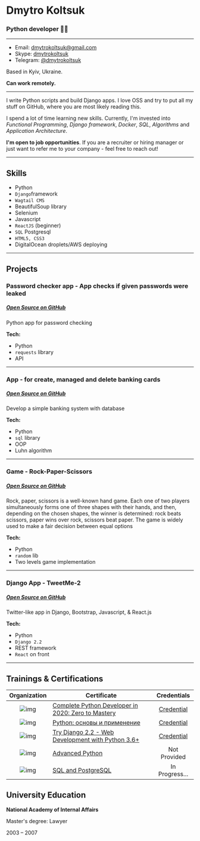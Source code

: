 # Dmytro Koltsuk 

### Python developer 👩‍💻

---
* Email: [dmytrokoltsuk@gmail.com](mailto:dmytrokoltsuk@gmail.com)
* Skype: [dmytrokoltsuk](https://join.skype.com/invite/a5NIhLcYilS7)
* Telegram: [@dmytrokoltsuk](https://t.me/Avrora_says_Didi)

Based in Kyiv, Ukraine.

**Can work remotely.**

---

I write Python scripts and build Django apps. I love OSS and try to put all my stuff on GitHub, where you are most likely reading this. 

I spend a lot of time learning new skills. Currently, I'm invested into *Functional Programming*, *Django framework*, *Docker*, *SQL*, *Algorithms* and *Application Architecture*.

**I'm open to job opportunities**. If you are a recruiter or hiring manager or just want to refer me to your company - feel free to reach out! 

---

## Skills

* Python
* `Django`framework
* `Wagtail CMS`
* BeautifulSoup library
* Selenium
* Javascript
* `ReactJS` (beginner)
* `SQL` Postgresql
* `HTML5, CSS3`
* DigitalOcean droplets/AWS deploying

---

## Projects

### Password checker app - App checks if given passwords were leaked
##### [Open Source on GitHub](https://github.com/ofisser86/passchecker.git) 
Python app for password checking 

**Tech:**

* Python
* `requests` library
* API

---

### App - for create, managed and delete banking cards
##### [Open Source on GitHub](https://github.com/ofisser86/jb-simple-banking-system) 
Develop a simple banking system with database

**Tech:**

* Python
* `sql` library
* OOP
* Luhn algorithm

---

### Game - Rock-Paper-Scissors
##### [Open Source on GitHub](https://github.com/ofisser86/jb-rock-paper-scissors) 
Rock, paper, scissors is a well-known hand game. Each one of two players simultaneously forms one of three shapes with their hands, and then, depending on the chosen shapes, the winner is determined: rock beats scissors, paper wins over rock, scissors beat paper. The game is widely used to make a fair decision between equal options 

**Tech:**

* Python
* `random` lib
* Two levels game implementation

---

### Django App - TweetMe-2
##### [Open Source on GitHub](https://github.com/ofisser86/tweetme2) 
Twitter-like app in Django, Bootstrap, Javascript, & React.js 

**Tech:**

* Python
* `Django 2.2`
* REST framework
* `React` on front

---


## Trainings & Certifications

|Organization | Certificate | Credentials |
:-: | --- | :-: |
![img](https://i.imgur.com/d7FVRFX.png)| [Complete Python Developer in 2020: Zero to Mastery](https://www.udemy.com/course/complete-python-developer-zero-to-mastery/) | [Credential](https://www.udemy.com/certificate/UC-13c9210a-0d04-4439-a875-2e61707a060c/)
![img](https://i.imgur.com/UExjsRx.png?2)| [Python: основы и применение](https://stepik.org/course/512) |  [Credential](https://stepik.org/cert/49928)
![img](https://i.imgur.com/d7FVRFX.png)| [Try Django 2.2 - Web Development with Python 3.6+](https://www.udemy.com/course/try-django-2-2-python-web-development) |  [Credential](https://www.udemy.com/certificate/UC-3LDZ3EG9/) 
![img](https://i.imgur.com/Zv2qeeT.png)  | [Advanced Python](https://www.linkedin.com/learning/advanced-python) | Not Provided
![img](https://i.imgur.com/d7FVRFX.png)|  [SQL and PostgreSQL](https://www.udemy.com/course/bestpostgres/) | In Progress...

## University Education

**National Academy of Internal Affairs**

Master's degree: Lawyer 

2003 – 2007
